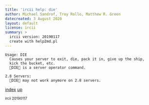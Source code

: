 ```yaml
---
title: 'ircii help: die'
author: Michael Sandrof, Troy Rollo, Matthew R. Green
datecreated: 3 August 2020
layout: default
license: ircii
summary: >
  ircii version: 20190117
  create with help2md.pl
---
```

```
Usage: DIE
  Causes your server to exit, die, pack it in, give up the ship,
  kick the bucket, etc.
  DIE is a server operator command.

2.8 Servers:
  DIE may not work anymore on 2.8 servers.
```

[index](index.html)
[up](..)

<small> ircii 20190117 </small>
